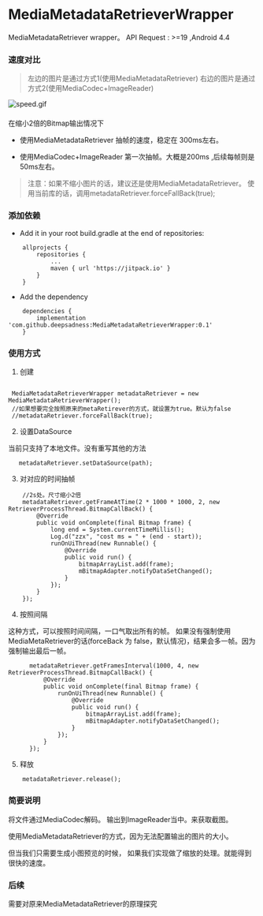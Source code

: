 # MediaMetadataRetrieverWrapper
MediaMetadataRetriever wrapper。
API Request : >=19 ,Android 4.4

### 速度对比

> 左边的图片是通过方式1(使用MediaMetadataRetriever)
> 右边的图片是通过方式2(使用MediaCodec+ImageReader)

![speed.gif](https://upload-images.jianshu.io/upload_images/1877190-043e610b38a54051.gif?imageMogr2/auto-orient/strip)

####
在缩小2倍的Bitmap输出情况下
- 使用MediaMetadataRetriever
抽帧的速度，稳定在 300ms左右。

- 使用MediaCodec+ImageReader
第一次抽帧。大概是200ms ,后续每帧则是50ms左右。

> 注意：如果不缩小图片的话，建议还是使用MediaMetadataRetriever。
> 使用当前库的话，调用metadataRetriever.forceFallBack(true);

### 添加依赖

- Add it in your root build.gradle at the end of repositories:

```
    allprojects {
    	repositories {
    		...
    		maven { url 'https://jitpack.io' }
    	}
    }
```

- Add the dependency

```
    dependencies {
        implementation 'com.github.deepsadness:MediaMetadataRetrieverWrapper:0.1'
    }

```

### 使用方式

1. 创建
```

 MediaMetadataRetrieverWrapper metadataRetriever = new MediaMetadataRetrieverWrapper();
 //如果想要完全按照原来的metaRetirever的方式，就设置为true。默认为false
 //metadataRetriever.forceFallBack(true);

```

2. 设置DataSource

当前只支持了本地文件。没有重写其他的方法
```
   metadataRetriever.setDataSource(path);

```

3. 对对应的时间抽帧

```
    //2s处。尺寸缩小2倍
    metadataRetriever.getFrameAtTime(2 * 1000 * 1000, 2, new RetrieverProcessThread.BitmapCallBack() {
        @Override
        public void onComplete(final Bitmap frame) {
            long end = System.currentTimeMillis();
            Log.d("zzx", "cost ms = " + (end - start));
            runOnUiThread(new Runnable() {
                @Override
                public void run() {
                    bitmapArrayList.add(frame);
                    mBitmapAdapter.notifyDataSetChanged();
                }
            });
        }
    });
```

4. 按照间隔

这种方式，可以按照时间间隔，一口气取出所有的帧。
如果没有强制使用MediaMetaRetriever的话(forceBack 为 false，默认情况)，结果会多一帧。因为强制输出最后一帧。
```
      metadataRetriever.getFramesInterval(1000, 4, new RetrieverProcessThread.BitmapCallBack() {
          @Override
          public void onComplete(final Bitmap frame) {
              runOnUiThread(new Runnable() {
                  @Override
                  public void run() {
                      bitmapArrayList.add(frame);
                      mBitmapAdapter.notifyDataSetChanged();
                  }
              });
          }
      });

```

5. 释放
```
    metadataRetriever.release();
```

### 简要说明

将文件通过MediaCodec解码。
输出到ImageReader当中。来获取截图。

使用MediaMetadataRetriever的方式，因为无法配置输出的图片的大小。

但当我们只需要生成小图预览的时候，
如果我们实现做了缩放的处理。就能得到很快的速度。


### 后续
需要对原来MediaMetadataRetriever的原理探究

